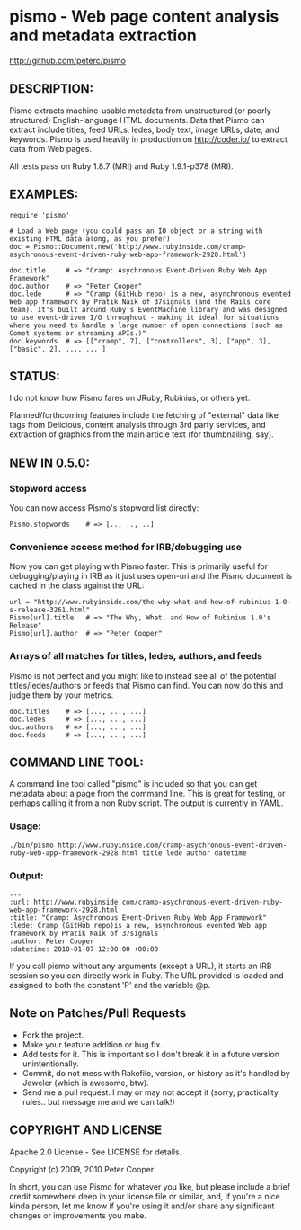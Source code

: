 # pismo - Web page content analysis and metadata extraction
http://github.com/peterc/pismo

## DESCRIPTION:

Pismo extracts machine-usable metadata from unstructured (or poorly structured) English-language HTML documents.
Data that Pismo can extract include titles, feed URLs, ledes, body text, image URLs, date, and keywords.
Pismo is used heavily in production on http://coder.io/ to extract data from Web pages.

All tests pass on Ruby 1.8.7 (MRI) and Ruby 1.9.1-p378 (MRI).

## EXAMPLES:

    require 'pismo'
    
    # Load a Web page (you could pass an IO object or a string with existing HTML data along, as you prefer)
    doc = Pismo::Document.new('http://www.rubyinside.com/cramp-asychronous-event-driven-ruby-web-app-framework-2928.html')
    
    doc.title     # => "Cramp: Asychronous Event-Driven Ruby Web App Framework"
    doc.author    # => "Peter Cooper"
    doc.lede      # => "Cramp (GitHub repo) is a new, asynchronous evented Web app framework by Pratik Naik of 37signals (and the Rails core team). It's built around Ruby's EventMachine library and was designed to use event-driven I/O throughout - making it ideal for situations where you need to handle a large number of open connections (such as Comet systems or streaming APIs.)"
    doc.keywords  # => [["cramp", 7], ["controllers", 3], ["app", 3], ["basic", 2], ..., ... ]
    
## STATUS:

I do not know how Pismo fares on JRuby, Rubinius, or others yet.

Planned/forthcoming features include the fetching of "external" data like tags from Delicious, content analysis through 3rd party services, and extraction of graphics from the main article text (for thumbnailing, say).

## NEW IN 0.5.0:

### Stopword access

You can now access Pismo's stopword list directly:

    Pismo.stopwords    # => [.., .., ..]  
    
### Convenience access method for IRB/debugging use

Now you can get playing with Pismo faster. This is primarily useful for debugging/playing in IRB as it just uses open-uri and the Pismo document is cached in the class against the URL:

    url = "http://www.rubyinside.com/the-why-what-and-how-of-rubinius-1-0-s-release-3261.html"
    Pismo[url].title   # => "The Why, What, and How of Rubinius 1.0's Release"
    Pismo[url].author  # => "Peter Cooper"

### Arrays of all matches for titles, ledes, authors, and feeds

Pismo is not perfect and you might like to instead see all of the potential titles/ledes/authors or feeds that Pismo can find. You can now do this and judge them by your metrics.

    doc.titles    # => [..., ..., ...]    
    doc.ledes     # => [..., ..., ...]    
    doc.authors   # => [..., ..., ...]    
    doc.feeds     # => [..., ..., ...]
    
## COMMAND LINE TOOL:

A command line tool called "pismo" is included so that you can get metadata about a page from the command line. This is
great for testing, or perhaps calling it from a non Ruby script. The output is currently in YAML.

### Usage: 

    ./bin/pismo http://www.rubyinside.com/cramp-asychronous-event-driven-ruby-web-app-framework-2928.html title lede author datetime
    
### Output:

    --- 
    :url: http://www.rubyinside.com/cramp-asychronous-event-driven-ruby-web-app-framework-2928.html
    :title: "Cramp: Asychronous Event-Driven Ruby Web App Framework"
    :lede: Cramp (GitHub repo)is a new, asynchronous evented Web app framework by Pratik Naik of 37signals
    :author: Peter Cooper
    :datetime: 2010-01-07 12:00:00 +00:00
    
If you call pismo without any arguments (except a URL), it starts an IRB session so you can directly work in Ruby. The URL provided is loaded
and assigned to both the constant 'P' and the variable @p.

## Note on Patches/Pull Requests
 
* Fork the project.
* Make your feature addition or bug fix.
* Add tests for it. This is important so I don't break it in a future version unintentionally.
* Commit, do not mess with Rakefile, version, or history as it's handled by Jeweler (which is awesome, btw).
* Send me a pull request. I may or may not accept it (sorry, practicality rules.. but message me and we can talk!)

## COPYRIGHT AND LICENSE

Apache 2.0 License - See LICENSE for details.

Copyright (c) 2009, 2010 Peter Cooper

In short, you can use Pismo for whatever you like, but please include a brief credit somewhere deep in your license file or similar, and, if you're a nice kinda person, let me know if you're using it and/or share any significant changes or improvements you make.